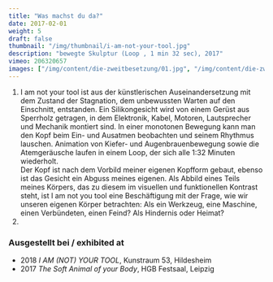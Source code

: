 ```yaml
---
title: "Was machst du da?"
date: 2017-02-01
weight: 5
draft: false
thumbnail: "/img/thumbnail/i-am-not-your-tool.jpg"
description: "bewegte Skulptur (Loop , 1 min 32 sec), 2017"
vimeo: 206320657
images: ["/img/content/die-zweitbesetzung/01.jpg", "/img/content/die-zweitbesetzung/02.jpg", "/img/content/die-zweitbesetzung/03.jpg"]
---
```


1. I am not your tool ist aus der künstlerischen Auseinandersetzung mit dem Zustand der Stagnation, dem unbewussten Warten auf den Einschnitt, entstanden. Ein Silikongesicht wird von einem Gerüst aus Sperrholz getragen, in dem Elektronik, Kabel, Motoren, Lautsprecher und Mechanik montiert sind. In einer monotonen Bewegung kann man den Kopf beim Ein- und Ausatmen beobachten und seinem Rhythmus lauschen. Animation von Kiefer- und Augenbrauenbewegung sowie die Atemgeräusche laufen in einem Loop, der sich alle 1:32 Minuten wiederholt. \
Der Kopf ist nach dem Vorbild meiner eigenen Kopfform gebaut, ebenso ist das Gesicht ein Abguss meines eigenen. Als Abbild eines Teils meines Körpers, das zu diesem im visuellen und funktionellen Kontrast steht, ist I am not you tool eine Beschäftigung mit der Frage, wie wir unseren eigenen Körper betrachten: Als ein Werkzeug, eine Maschine, einen Verbündeten, einen Feind? Als Hindernis oder Heimat?
2.

### Ausgestellt bei / exhibited at
* 2018 *I AM (NOT) YOUR TOOL*, Kunstraum 53, Hildesheim
* 2017 *The Soft Animal of your Body*, HGB Festsaal, Leipzig

